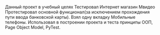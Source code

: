 Данный проект в учебный целях
Тестировал Интернет магазин Мвидео
Протестировал основной функционал(за исключением прохождения пути ввода банковской карты). Взял одну вкладку Мобильные телефоны. 
Использовал в построении проекта и теста принципы ООП, Page Object Model, PyTest.
